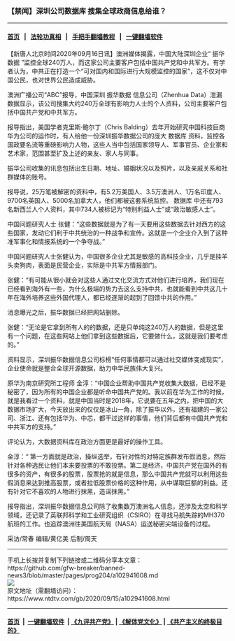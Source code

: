 ### 【禁闻】深圳公司数据库 搜集全球政商信息给谁？
------------------------

#### [首页](https://github.com/gfw-breaker/banned-news3/blob/master/README.md) &nbsp;&nbsp;|&nbsp;&nbsp; [法轮功真相](https://github.com/begood0513/basic/blob/master/README.md)  &nbsp;&nbsp;|&nbsp;&nbsp; [手把手翻墙教程](https://github.com/gfw-breaker/guides/wiki)  &nbsp;&nbsp;|&nbsp;&nbsp; [一键翻墙软件](https://github.com/gfw-breaker/nogfw/blob/master/README.md)  



<div><div class="post_content" itemprop="articleBody">
 <p>
  【新唐人北京时间2020年09月16日讯】澳洲媒体揭露，中国大陆深圳企业“
  <ok href="https://www.ntdtv.com/gb/振华数据.htm">
   振华数据
  </ok>
  ”监控全球240万人，而这家公司主要客户包括中国共产党和中共军方。有学者认为，中共正在打造一个“可对国内和国际进行大规模监控的国家”，这不仅对中国公民，也对世界公民造成威胁。
 </p>
 <p>
  澳洲广播公司“ABC”报导，中国深圳
  <ok href="https://www.ntdtv.com/gb/振华数据.htm">
   振华数据
  </ok>
  信息公司（Zhenhua Data）泄漏数据显示，该公司搜集大约240万全球有影响力人士的个人资料，公司主要客户包括中国共产党和中共军方。
 </p>
 <p>
  报导指出，美国学者克里斯·鲍尔丁（Chris Balding）去年开始研究中国科技巨商华为公司的运作时，有人给他一份深圳振华数据公司的庞大
  <ok href="https://www.ntdtv.com/gb/数据库.htm">
   数据库
  </ok>
  资料，监控各国政要名流等重磅影响力人物，这些人当中包括国家领导人、军事官员、企业家和艺术家，范围甚至扩及上述的亲友、家人与同事。
 </p>
 <p>
  振华公司收集的讯息包括出生日期、地址、婚姻状况以及照片，以及亲戚关系和社群媒体的账号。
 </p>
 <p>
  报导说，25万笔被解密的资料中，有5.2万美国人、3.5万澳洲人、1万名印度人、9700名英国人、5000名加拿大人，他们都被这套系统监控。
  <ok href="https://www.ntdtv.com/gb/数据库.htm">
   数据库
  </ok>
  中还有793名新西兰人个人资料，其中734人被标记为“特别利益人士”或“政治敏感人士”。
 </p>
 <p>
  中国问题研究人士 张健：“这些数据就是为了有一天要用这些数据去针对西方的这些国家，发动它们利于中共统治的一种战争和宣传。这就是一个企业介入到了这种准军事化和情报系统的一个争夺战。”
 </p>
 <p>
  中国问题研究人士张健认为，中国很多企业尤其是敏感的高科技企业，几乎是挂羊头卖狗肉，表面是民营企业，实际是中共军方情报部门。
 </p>
 <p>
  张健：“有可能从很小就会对这些人通过文化交流方式对他们进行培养，我们现在已经看到海外有一些，为什么极端的势力去这么支持中共，也就能看到中共这几十年在海外培养这些外国代理人，都已经逐渐的起到了回馈中共的作用。”
 </p>
 <p>
  消息曝光之后，振华数据已经把网站删除。
 </p>
 <p>
  张健：“无论是它拿到所有人的的数据，还是只单纯这240万人的数据，但是这里有一个问题，在这些网站上他们拿到这些数据后，它要做什么，这就是我们要考虑的。”
 </p>
 <p>
  资料显示，深圳振华数据信息公司标榜“任何事情都可以通过社交媒体变成现实”，企业使命就是整合全球开源数据，助力中华民族伟大复兴。
 </p>
 <p>
  原华为南京研究所工程师 金淳：“中国企业帮助中国共产党收集大数据，已经不是秘密了，因为所有的中国企业都是听命中国共产党的。我以前在华为工作的时候，就是我看过一个资料，就是中国当时是2018年，它说要在五年之内，把中国的大数据市场扩大，今天放出来的仅仅是冰山一角，除了振华以外，还有福建的一家公司、浙江、还有包括华为、中芯，都干过这样的事情，他们背后都有中国共产党和中共军方的支持。”
 </p>
 <p>
  评论认为，大数据资料库在政治方面更是最好的操作工具。
 </p>
 <p>
  金淳：“ 第一方面就是政治，操纵选举，有针对性的对特定族群发布假消息，然后针对各种选民让他们本来要投票的不敢投票。第二是经济，中国共产党在国外的有很多的资产，有很多的股票，股票抢的就是信息，那么中国共产党就可以利用这些假消息来达到推高股票，或者拉低股票价格的这种作用，从中谋取巨额的利益。还有针对它不喜欢的人物进行抹黑，造谣抹黑。”
 </p>
 <p>
  报导指出，深圳振华数据信息公司除了收集数万澳洲名人信息，还涉及太空和科学领域，还记录了英联邦科学和工业研究组织（CSIRO）在寻找马航失踪的MH370航班的工作。也追踪澳洲往美国航天局（NASA）运送秘密尖端设备的过程。
 </p>
 <p>
  采访/常春 编辑/黄亿美 后制/周天
 </p>
 <div class="single_ad">
 </div>
</div>
</div>
<hr/>
手机上长按并复制下列链接或二维码分享本文章：<br/>
https://github.com/gfw-breaker/banned-news3/blob/master/pages/prog204/a102941608.md <br/>
<a href='https://github.com/gfw-breaker/banned-news3/blob/master/pages/prog204/a102941608.md'><img src='https://github.com/gfw-breaker/banned-news3/blob/master/pages/prog204/a102941608.md.png'/></a> <br/>
原文地址（需翻墙访问）：https://www.ntdtv.com/gb/2020/09/15/a102941608.html


------------------------
#### [首页](https://github.com/gfw-breaker/banned-news3/blob/master/README.md) &nbsp;|&nbsp; [一键翻墙软件](https://github.com/gfw-breaker/nogfw/blob/master/README.md) &nbsp;| [《九评共产党》](https://github.com/gfw-breaker/9ping.md/blob/master/README.md#九评之一评共产党是什么) | [《解体党文化》](https://github.com/gfw-breaker/jtdwh.md/blob/master/README.md) | [《共产主义的终极目的》](https://github.com/gfw-breaker/gczydzjmd.md/blob/master/README.md)


<img src='http://gfw-breaker.win/banned-news3/pages/prog204/a102941608.md' width='0px' height='0px'/>